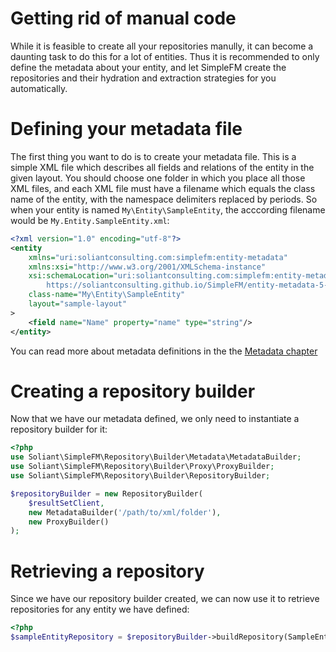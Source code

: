# Getting rid of manual code

While it is feasible to create all your repositories manully, it can become a daunting task to do this for a lot of
entities. Thus it is recommended to only define the metadata about your entity, and let SimpleFM create the
repositories and their hydration and extraction strategies for you automatically.

# Defining your metadata file

The first thing you want to do is to create your metadata file. This is a simple XML file which describes all fields
and relations of the entity in the given layout. You should choose one folder in which you place all those XML files,
and each XML file must have a filename which equals the class name of the entity, with the namespace delimiters replaced
by periods. So when your entity is named `My\Entity\SampleEntity`, the acccording filename would be
`My.Entity.SampleEntity.xml`:

```xml
<?xml version="1.0" encoding="utf-8"?>
<entity
    xmlns="uri:soliantconsulting.com:simplefm:entity-metadata"
    xmlns:xsi="http://www.w3.org/2001/XMLSchema-instance"
    xsi:schemaLocation="uri:soliantconsulting.com:simplefm:entity-metadata
        https://soliantconsulting.github.io/SimpleFM/entity-metadata-5-0.xsd"
    class-name="My\Entity\SampleEntity"
    layout="sample-layout"
>
    <field name="Name" property="name" type="string"/>
</entity>
```

You can read more about metadata definitions in the the [Metadata chapter](repositories/metadata.md)

# Creating a repository builder

Now that we have our metadata defined, we only need to instantiate a repository builder for it:

```php
<?php
use Soliant\SimpleFM\Repository\Builder\Metadata\MetadataBuilder;
use Soliant\SimpleFM\Repository\Builder\Proxy\ProxyBuilder;
use Soliant\SimpleFM\Repository\Builder\RepositoryBuilder;

$repositoryBuilder = new RepositoryBuilder(
    $resultSetClient,
    new MetadataBuilder('/path/to/xml/folder'),
    new ProxyBuilder()
);
```

# Retrieving a repository

Since we have our repository builder created, we can now use it to retrieve repositories for any entity we have defined:

```php
<?php
$sampleEntityRepository = $repositoryBuilder->buildRepository(SampleEntity::class);
```
